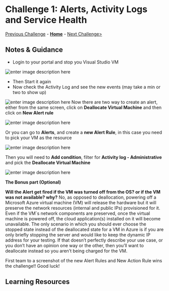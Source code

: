 # Challenge 1: Alerts, Activity Logs and Service Health

[Previous Challenge](./00-Getting-Started.md) - **[Home](../README.md)** - [Next Challenge>](./02-Monitoring-Basics-And-Dashboards.md)

## Notes & Guidance

- Login to your portal and stop you Visual Studio VM  

![enter image description here](https://github.com/msghaleb/AzureMonitorHackathon/raw/master/images/stopVM.png)
- Then Start it again
- Now check the Activity Log and see the new events (may take a min or two to show up)

![enter image description here](https://github.com/msghaleb/AzureMonitorHackathon/raw/master/images/vmactivitylog.png)
Now there are two way to create an alert, either from the same screen, click on **Deallocate Virtual Machine** and then click on **New Alert rule**  

![enter image description here](https://github.com/msghaleb/AzureMonitorHackathon/raw/master/images/newalertruleal.png)
  
Or you can go to **Alerts**, and create a **new Alert Rule**, in this case you need to pick your VM as the resource

![enter image description here](https://github.com/msghaleb/AzureMonitorHackathon/raw/master/images/newalertrule.png)

Then you will need to **Add condition**, filter for **Activity log - Administrative** and pick the **Deallocate Virtual Machine**

![enter image description here](https://github.com/msghaleb/AzureMonitorHackathon/raw/master/images/addconditiondeallocate.png)  

  
**The Bonus part (Optional)**

**Will the Alert get fired if the VM was turned off from the OS? or if the VM was not available? why?**
No, as opposed to deallocation, powering off a Microsoft Azure virtual machine (VM) will release the hardware but it will preserve the network resources (internal and public IPs) provisioned for it. Even if the VM`s network components are preserved, once the virtual machine is powered off, the cloud application(s) installed on it will become unavailable. The only scenario in which you should ever choose the stopped state instead of the deallocated state for a VM in Azure is if you are only briefly stopping the server and would like to keep the dynamic IP address for your testing. If that doesn’t perfectly describe your use case, or you don’t have an opinion one way or the other, then you’ll want to deallocate instead so you aren’t being charged for the VM.

First team to a screenshot of the new Alert Rules and New Action Rule wins the challenge!!
Good luck!


## Learning Resources
